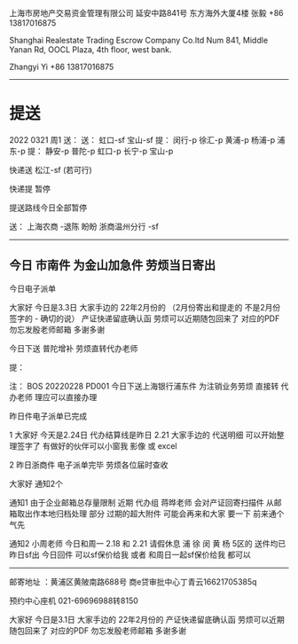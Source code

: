 
上海市房地产交易资金管理有限公司
延安中路841号
东方海外大厦4楼
张毅
+86 13817016875

Shanghai Realestate Trading Escrow Company Co.ltd
Num 841, Middle Yanan Rd, OOCL Plaza, 4th floor, west bank.

Zhangyi Yi
+86 13817016875

---
# 提送

2022 0321 周1
送： 
送： 虹口-sf 宝山-sf
提： 闵行-p 徐汇-p 黄浦-p 杨浦-p 浦东-p
提： 静安-p 普陀-p 虹口-p 长宁-p 宝山-p

快递送
松江-sf (若可行)

快递提
暂停

提送路线今日全部暂停

送： 
上海农商 -退陈 盼盼
浙商温州分行 -sf



----------
今日 市南件 
为金山加急件
劳烦当日寄出
----------




今日电子派单


大家好 今日是3.3日
大家手边的 22年2月份的
（2月份寄出和提走的
不是2月份 签字的 - 确切的说）
产证快递留底确认函
劳烦可以近期随包回来了
对应的PDF 勿忘发殷老师邮箱
多谢多谢

今日下送 普陀增补
劳烦直转代办老师
                                                                                                                                    


提： 

注：
BOS 20220228 PD001
今日下送上海银行浦东件
为注销业务劳烦
直接转 代办老师
理应可以直接办理

昨日件电子派单已完成


1
大家好 今天是2.24日
代办结算线是昨日 2.21
大家手边的 代送明细
可以开始整理签字了
有做好的伙伴可以小窗我
影像 或 excel

2
昨日浙商件
电子派单完毕
劳烦各位届时查收






大家好 通知2个

通知1 
由于企业邮箱总存量限制 
近期 代办组 蒋晔老师
会对产证回寄扫描件
从邮箱取出作本地归档处理
部分 过期的超大附件
可能会再来和大家 要一下
前来通个气先

通知2
小周老师 今日和周一
2.18 和 2.21 请假休息
浦 徐 闵 黄 杨
5区的 送件均已昨日sf出
今日回件 可以sf保价给我
或者 和周日一起sf保价给我
都可以




---

邮寄地址 ：黄浦区黄陂南路688号 商e贷审批中心丁青云16621705385q


预约中心座机
021-69696988转8150

大家好 今日是3.1日
大家手边的 22年2月份的
产证快递留底确认函
劳烦可以近期随包回来了
对应的PDF 勿忘发殷老师邮箱
多谢多谢
